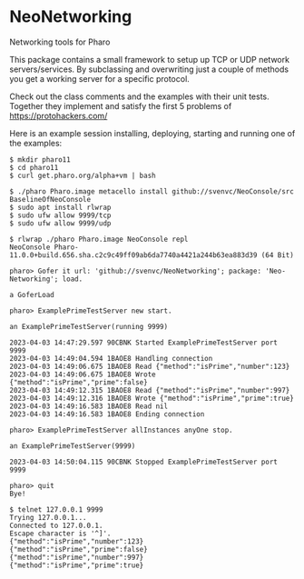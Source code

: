 # NeoNetworking
Networking tools for Pharo

This package contains a small framework to setup up TCP or UDP network servers/services. 
By subclassing and overwriting just a couple of methods you get a working server for a specific protocol.

Check out the class comments and the examples with their unit tests.
Together they implement and satisfy the first 5 problems of https://protohackers.com/

Here is an example session installing, deploying, starting and running one of the examples:

````
$ mkdir pharo11
$ cd pharo11
$ curl get.pharo.org/alpha+vm | bash

$ ./pharo Pharo.image metacello install github://svenvc/NeoConsole/src BaselineOfNeoConsole
$ sudo apt install rlwrap
$ sudo ufw allow 9999/tcp
$ sudo ufw allow 9999/udp

$ rlwrap ./pharo Pharo.image NeoConsole repl
NeoConsole Pharo-11.0.0+build.656.sha.c2c9c49ff09ab6da7740a4421a244b63ea883d39 (64 Bit)

pharo> Gofer it url: 'github://svenvc/NeoNetworking'; package: 'Neo-Networking'; load.

a GoferLoad

pharo> ExamplePrimeTestServer new start.

an ExamplePrimeTestServer(running 9999)

2023-04-03 14:47:29.597 90CBNK Started ExamplePrimeTestServer port 9999
2023-04-03 14:49:04.594 1BAOE8 Handling connection
2023-04-03 14:49:06.675 1BAOE8 Read {"method":"isPrime","number":123}
2023-04-03 14:49:06.675 1BAOE8 Wrote {"method":"isPrime","prime":false}
2023-04-03 14:49:12.315 1BAOE8 Read {"method":"isPrime","number":997}
2023-04-03 14:49:12.316 1BAOE8 Wrote {"method":"isPrime","prime":true}
2023-04-03 14:49:16.583 1BAOE8 Read nil
2023-04-03 14:49:16.583 1BAOE8 Ending connection

pharo> ExamplePrimeTestServer allInstances anyOne stop.

an ExamplePrimeTestServer(9999)

2023-04-03 14:50:04.115 90CBNK Stopped ExamplePrimeTestServer port 9999

pharo> quit
Bye!

$ telnet 127.0.0.1 9999
Trying 127.0.0.1...
Connected to 127.0.0.1.
Escape character is '^]'.
{"method":"isPrime","number":123}
{"method":"isPrime","prime":false}
{"method":"isPrime","number":997}
{"method":"isPrime","prime":true}
````
